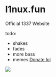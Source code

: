 # l1nux.fun
Official 1337 Website

todo: 
- shakes
- fades
- more bass
- memes
[Donate lol](https://liberapay.com/koutsie/donate)
<img src="https://i.imgur.com/9DCAN5V.png">

